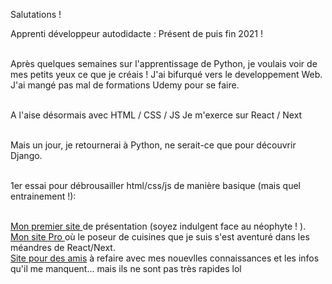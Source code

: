 Salutations !

Apprenti développeur autodidacte : Présent  de puis fin 2021 ! <br> <br>

Après quelques semaines sur l'apprentissage de Python, je voulais voir de mes petits yeux ce que je créais !
J'ai bifurqué vers le developpement Web.
J'ai mangé pas mal de formations Udemy pour se faire. <br> <br>

A l'aise désormais avec 
HTML / CSS / JS
Je m'exerce sur React / Next <br> <br>

Mais un jour, je retournerai à Python, ne serait-ce que pour découvrir Django. <br> <br>

1er essai pour débrousailler html/css/js de manière basique (mais quel entrainement !): <br> <br>

<a href="https://barpat.fun/">Mon premier site </a> de présentation (soyez indulgent face au néophyte ! ). <br>
<a href="https://christophe-cuisine.vercel.app/"> Mon site Pro </a> où le poseur de cuisines que je suis s'est aventuré dans les méandres de React/Next. <br>
<a href="https://barpat.fun/velo-expresso/"> Site pour des amis</a> à refaire avec mes nouevlles connaissances et les infos qu'il me manquent... mais ils ne sont pas très rapides lol

